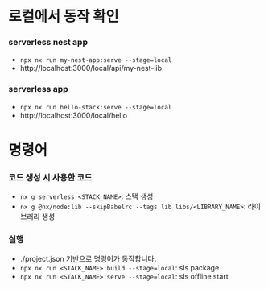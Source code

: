 # 로컬에서 동작 확인

### serverless nest app

- `npx nx run my-nest-app:serve --stage=local`
- http://localhost:3000/local/api/my-nest-lib

### serverless app

- `npx nx run hello-stack:serve --stage=local`
- http://localhost:3000/local/hello

# 명령어

### 코드 생성 시 사용한 코드

- `nx g serverless <STACK_NAME>`: 스택 생성
- `nx g @nx/node:lib --skipBabelrc --tags lib libs/<LIBRARY_NAME>`: 라이브러리 생성

### 실행

- ./project.json 기반으로 명령어가 동작합니다.
- `npx nx run <STACK_NAME>:build --stage=local`: sls package
- `npx nx run <STACK_NAME>:serve --stage=local`: sls offline start

